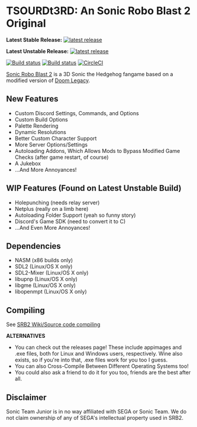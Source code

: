 # TSOURDt3RD: An Sonic Robo Blast 2 Original
**Latest Stable Release:** [![latest release](https://badgen.net/github/release/starmaniakg/the-story-of-uncapped-revengence-discord-the-3rd/stable)](https://github.com/StarManiaKG/The-Story-Of-Uncapped-Revengence-Discord-the-3rd/releases/latest)

**Latest Unstable Release:** [![latest release](https://badgen.net/github/release/starmaniakg/the-story-of-uncapped-revengence-discord-the-3rd)](https://github.com/StarManiaKG/The-Story-Of-Uncapped-Revengence-Discord-the-3rd/releases/latest)

[![Build status](https://ci.appveyor.com/api/projects/status/399d4hcw9yy7hg2y?svg=true)](https://ci.appveyor.com/project/STJr/srb2)
[![Build status](https://travis-ci.org/STJr/SRB2.svg?branch=master)](https://travis-ci.org/STJr/SRB2)
[![CircleCI](https://circleci.com/gh/STJr/SRB2/tree/master.svg?style=svg)](https://circleci.com/gh/STJr/SRB2/tree/master)

[Sonic Robo Blast 2](https://srb2.org/) is a 3D Sonic the Hedgehog fangame based on a modified version of [Doom Legacy](http://doomlegacy.sourceforge.net/).

## New Features
  - Custom Discord Settings, Commands, and Options
  - Custom Build Options
  - Palette Rendering
  - Dynamic Resolutions
  - Better Custom Character Support
  - More Server Options/Settings
  - Autoloading Addons, Which Allows Mods to Bypass Modified Game Checks (after game restart, of course)
  - A Jukebox	  
  - ...And More Annoyances!
  
## WIP Features (Found on Latest Unstable Build)
  - Holepunching (needs relay server)
  - Netplus (really on a limb here)
  - Autoloading Folder Support (yeah so funny story)
  - Discord's Game SDK (need to convert it to C)
  - ...And Even More Annoyances!
      
## Dependencies
- NASM (x86 builds only)
- SDL2 (Linux/OS X only)
- SDL2-Mixer (Linux/OS X only)
- libupnp (Linux/OS X only)
- libgme (Linux/OS X only)
- libopenmpt (Linux/OS X only)

## Compiling

See [SRB2 Wiki/Source code compiling](http://wiki.srb2.org/wiki/Source_code_compiling)

**ALTERNATIVES**
- You can check out the releases page! These include appimages and .exe files, both for Linux and Windows users, respectively. Wine also exists, so if you're into that, .exe files work for you too I guess.
- You can also Cross-Compile Between Different Operating Systems too!
- You could also ask a friend to do it for you too, friends are the best after all.

## Disclaimer
Sonic Team Junior is in no way affiliated with SEGA or Sonic Team. We do not claim ownership of any of SEGA's intellectual property used in SRB2.

